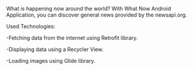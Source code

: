 What is happening now around the world? With What Now Android Application, you can discover general news provided by the newsapi.org.

Used Technologies:

-Fetching data from the internet using Retrofit library.

-Displaying data using a Recycler View.

-Loading images using Glide library.

